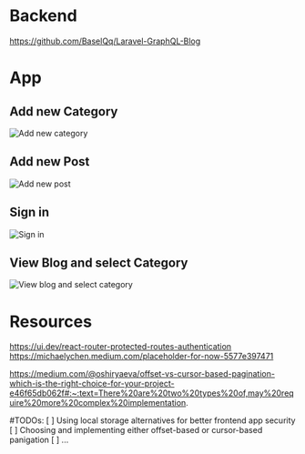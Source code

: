 # Backend
https://github.com/BaselQq/Laravel-GraphQL-Blog

# App
## Add new Category
![Add new category](https://github.com/BaselQq/React-GraphQL-Blog/assets/73541125/49cc6133-f044-4986-84bb-3871fd721df9)

## Add new Post
![Add new post](https://github.com/BaselQq/React-GraphQL-Blog/assets/73541125/80fcf9f0-26dc-41c3-bc3e-e1205117d3d3)

## Sign in
![Sign in](https://github.com/BaselQq/React-GraphQL-Blog/assets/73541125/ed1d280f-3216-4505-8e91-cdb32364cef8)

## View Blog and select Category
![View blog and select category](https://github.com/BaselQq/React-GraphQL-Blog/assets/73541125/6ef5ea53-37e7-4beb-9477-e1092d439dea)

# Resources
https://ui.dev/react-router-protected-routes-authentication
https://michaelychen.medium.com/placeholder-for-now-5577e397471

https://medium.com/@oshiryaeva/offset-vs-cursor-based-pagination-which-is-the-right-choice-for-your-project-e46f65db062f#:~:text=There%20are%20two%20types%20of,may%20require%20more%20complex%20implementation.

#TODOs:
[ ] Using local storage alternatives for better frontend app security
[ ] Choosing and implementing either offset-based or cursor-based panigation
[ ] ...
